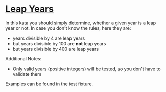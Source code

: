 # [Leap Years](https://www.codewars.com/kata/leap-years "https://www.codewars.com/kata/526c7363236867513f0005ca")

In this kata you should simply determine, whether a given year is a leap year or not. In case you don't know the rules,
here they are:

* years divisible by 4 are leap years
* but years divisible by 100 are **not** leap years
* but years divisible by 400 are leap years

Additional Notes:

* Only valid years (positive integers) will be tested, so you don't have to validate them

Examples can be found in the test fixture.